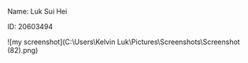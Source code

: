 Name: Luk Sui Hei

ID: 20603494


![my screenshot](C:\Users\Kelvin Luk\Pictures\Screenshots\Screenshot (82).png)
 
